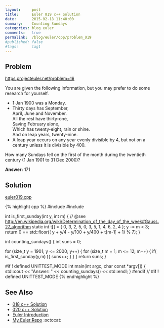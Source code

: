 ```yaml
---
layout:     post
title:      Euler 019 c++ Solution
date:       2015-02-18 11:40:00
summary:    Counting Sundays
categories: blog euler
comments:   true
permalink:  /blog/euler/cpp/problem_019
#published: false
#tags:      tag1
---
```


## Problem

[https:projecteuler.net/problem=19](https:projecteuler.net/problem=19)

You are given the following information, but you may prefer to do some research for yourself.

- 1 Jan 1900 was a Monday.
- Thirty days has September,<br/>
  April, June and November.<br/>
  All the rest have thirty-one,<br/>
  Saving February alone,<br/>
  Which has twenty-eight, rain or shine.<br/>
  And on leap years, twenty-nine.
- A leap year occurs on any year evenly divisible by 4, but not on a century unless it is divisible by 400.

How many Sundays fell on the first of the month during the twentieth century (1 Jan 1901 to 31 Dec 2000)?

**Answer:** 171

## Solution

[euler019.cpp](https://github.com/tvarley/euler/blob/master/cpp/src/euler019.cpp)

{% highlight cpp %}
#include <iostream>
#include <cmath>

int is_first_sunday(int y, int m)
{
    // @see http://en.wikipedia.org/wiki/Determination_of_the_day_of_the_week#Gauss.27_algorithm
    static int t[] = { 0, 3, 2, 5, 0, 3, 5, 1, 4, 6, 2, 4 };
    y -= m < 3;
    return 0 == std::floor(( y + y/4 - y/100 + y/400 + t[m-1] + 1) % 7);
}

int counting_sundays()
{
  int suns = 0;

  for (size_t y = 1901; y <= 2000; y++) {
    for (size_t m = 1; m <= 12; m++) {
      if( is_first_sunday(y,m) ){
        suns++;
      }
    }
  }
  return suns;
}

#if ! defined UNITTEST_MODE
int main(int argc, char const *argv[])
{
  std::cout << "Answer: " << counting_sundays() << std::endl;
}
#endif // #if ! defined UNITTEST_MODE
{% endhighlight %}

## See Also
* [018 c++ Solution]({{site.baseurl}}/blog/euler/cpp/problem_018)
* [020 c++ Solution]({{site.baseurl}}/blog/euler/cpp/problem_020)
* [Euler Introduction]({{site.baseurl}}/blog/euler/introduction)
* [My Euler Repo](https://github.com/tvarley/euler) :octocat:
